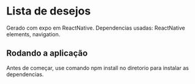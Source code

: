 # Lista de desejos
 
Gerado com expo em ReactNative. Dependencias usadas: ReactNative elements, navigation.

## Rodando a aplicação

Antes de começar, use comando npm install no diretorio para instalar as dependencias.

